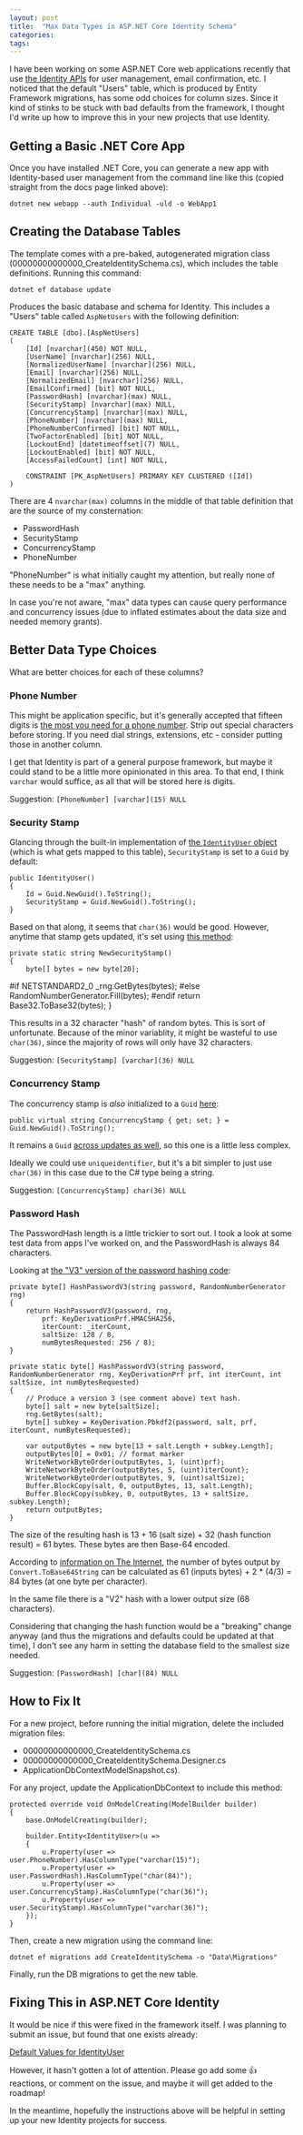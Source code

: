 ```yaml
---
layout: post
title:  "Max Data Types in ASP.NET Core Identity Schema"
categories: 
tags: 
---
```


I have been working on some ASP.NET Core web applications recently that use [the Identity APIs](https://docs.microsoft.com/en-us/aspnet/core/security/authentication/identity) for user management, email confirmation, etc.  I noticed that the default "Users" table, which is produced by Entity Framework migrations, has some odd choices for column sizes.  Since it kind of stinks to be stuck with bad defaults from the framework, I thought I'd write up how to improve this in your new projects that use Identity.

## Getting a Basic .NET Core App

Once you have installed .NET Core, you can generate a new app with Identity-based user management from the command line like this (copied straight from the docs page linked above):

    dotnet new webapp --auth Individual -uld -o WebApp1

## Creating the Database Tables

The template comes with a pre-baked, autogenerated migration class (00000000000000_CreateIdentitySchema.cs), which includes the table definitions.  Running this command:

    dotnet ef database update

Produces the basic database and schema for Identity.  This includes a "Users" table called `AspNetUsers` with the following definition:

    CREATE TABLE [dbo].[AspNetUsers]
    (
        [Id] [nvarchar](450) NOT NULL,
        [UserName] [nvarchar](256) NULL,
        [NormalizedUserName] [nvarchar](256) NULL,
        [Email] [nvarchar](256) NULL,
        [NormalizedEmail] [nvarchar](256) NULL,
        [EmailConfirmed] [bit] NOT NULL,
        [PasswordHash] [nvarchar](max) NULL,
        [SecurityStamp] [nvarchar](max) NULL,
        [ConcurrencyStamp] [nvarchar](max) NULL,
        [PhoneNumber] [nvarchar](max) NULL,
        [PhoneNumberConfirmed] [bit] NOT NULL,
        [TwoFactorEnabled] [bit] NOT NULL,
        [LockoutEnd] [datetimeoffset](7) NULL,
        [LockoutEnabled] [bit] NOT NULL,
        [AccessFailedCount] [int] NOT NULL,

        CONSTRAINT [PK_AspNetUsers] PRIMARY KEY CLUSTERED ([Id])
    )

There are 4 `nvarchar(max)` columns in the middle of that table definition that are the source of my consternation:

- PasswordHash
- SecurityStamp
- ConcurrencyStamp
- PhoneNumber

"PhoneNumber" is what initially caught my attention, but really none of these needs to be a "max" anything.

In case you're not aware, "max" data types can cause query performance and concurrency issues (due to inflated estimates about the data size and needed memory grants).

## Better Data Type Choices

What are better choices for each of these columns?

### Phone Number

This might be application specific, but it's generally accepted that fifteen digits is [the most you need for a phone number](https://en.wikipedia.org/wiki/E.164).  Strip out special characters before storing.  If you need dial strings, extensions, etc - consider putting those in another column.

I get that Identity is part of a general purpose framework, but maybe it could stand to be a little more opinionated in this area.  To that end, I think `varchar` would suffice, as all that will be stored here is digits.

Suggestion: `[PhoneNumber] [varchar](15) NULL`

### Security Stamp

Glancing through the built-in implementation of [the `IdentityUser` object](https://github.com/dotnet/aspnetcore/blob/e7df020906731156268adffa9c7c19fd8ba25747/src/Identity/Extensions.Stores/src/IdentityUser.cs#L19-L23) (which is what gets mapped to this table), `SecurityStamp` is set to a `Guid` by default:

    public IdentityUser()
    {
        Id = Guid.NewGuid().ToString();
        SecurityStamp = Guid.NewGuid().ToString();
    }

Based on that along, it seems that `char(36)` would be good.  However, anytime that stamp gets updated, it's set using [this method](https://github.com/dotnet/aspnetcore/blob/master/src/Identity/Extensions.Core/src/UserManager.cs#L2430-L2439):

    private static string NewSecurityStamp()
    {
        byte[] bytes = new byte[20];
#if NETSTANDARD2_0
        _rng.GetBytes(bytes);
#else
        RandomNumberGenerator.Fill(bytes);
#endif
        return Base32.ToBase32(bytes);
    }

This results in a 32 character "hash" of random bytes.  This is sort of unfortunate.  Because of the minor variablity, it might be wasteful to use `char(36)`, since the majority of rows will only have 32 characters.

Suggestion: `[SecurityStamp] [varchar](36) NULL`

### Concurrency Stamp

The concurrency stamp is *also* initialized to a `Guid` [here](https://github.com/dotnet/aspnetcore/blob/e7df020906731156268adffa9c7c19fd8ba25747/src/Identity/Extensions.Stores/src/IdentityUser.cs#L106):

    public virtual string ConcurrencyStamp { get; set; } = Guid.NewGuid().ToString();

It remains a `Guid` [across updates as well](https://github.com/dotnet/aspnetcore/blob/e7df020906731156268adffa9c7c19fd8ba25747/src/Identity/Extensions.Core/src/UserManager.cs#L454-L457), so this one is a little less complex.

Ideally we could use `uniqueidentifier`, but it's a bit simpler to just use `char(36)` in this case due to the C# type being a string.

Suggestion: `[ConcurrencyStamp] char(36) NULL`

### Password Hash

The PasswordHash length is a little trickier to sort out.  I took a look at some test data from apps I've worked on, and the PasswordHash is always 84 characters.

Looking at [the "V3" version of the password hashing code](https://github.com/dotnet/aspnetcore/blob/9a1810c1dbe432fc7bc7e8bc68fa22ab787c0452/src/Identity/Extensions.Core/src/PasswordHasher.cs#L132-L156):

    private byte[] HashPasswordV3(string password, RandomNumberGenerator rng)
    {
        return HashPasswordV3(password, rng,
            prf: KeyDerivationPrf.HMACSHA256,
            iterCount: _iterCount,
            saltSize: 128 / 8,
            numBytesRequested: 256 / 8);
    }

    private static byte[] HashPasswordV3(string password, RandomNumberGenerator rng, KeyDerivationPrf prf, int iterCount, int saltSize, int numBytesRequested)
    {
        // Produce a version 3 (see comment above) text hash.
        byte[] salt = new byte[saltSize];
        rng.GetBytes(salt);
        byte[] subkey = KeyDerivation.Pbkdf2(password, salt, prf, iterCount, numBytesRequested);

        var outputBytes = new byte[13 + salt.Length + subkey.Length];
        outputBytes[0] = 0x01; // format marker
        WriteNetworkByteOrder(outputBytes, 1, (uint)prf);
        WriteNetworkByteOrder(outputBytes, 5, (uint)iterCount);
        WriteNetworkByteOrder(outputBytes, 9, (uint)saltSize);
        Buffer.BlockCopy(salt, 0, outputBytes, 13, salt.Length);
        Buffer.BlockCopy(subkey, 0, outputBytes, 13 + saltSize, subkey.Length);
        return outputBytes;
    }

The size of the resulting hash is 13 + 16 (salt size) + 32 (hash function result) = 61 bytes.  These bytes are then Base-64 encoded.

According to [information on The Internet](https://stackoverflow.com/a/855331/861565), the number of bytes output by `Convert.ToBase64String` can be calculated as 61 (inputs bytes) + 2 * (4/3) = 84 bytes (at one byte per character).

In the same file there is a "V2" hash with a lower output size (68 characters).

Considering that changing the hash function would be a "breaking" change anyway (and thus the migrations and defaults could be updated at that time), I don't see any harm in setting the database field to the smallest size needed.

Suggestion: `[PasswordHash] [char](84) NULL`

## How to Fix It

For a new project, before running the initial migration, delete the included migration files:

- 00000000000000_CreateIdentitySchema.cs
- 00000000000000_CreateIdentitySchema.Designer.cs
- ApplicationDbContextModelSnapshot.cs).

For any project, update the ApplicationDbContext to include this method:

    protected override void OnModelCreating(ModelBuilder builder)
    {
        base.OnModelCreating(builder);

        builder.Entity<IdentityUser>(u =>
        {
            u.Property(user => user.PhoneNumber).HasColumnType("varchar(15)");
            u.Property(user => user.PasswordHash).HasColumnType("char(84)");
            u.Property(user => user.ConcurrencyStamp).HasColumnType("char(36)");
            u.Property(user => user.SecurityStamp).HasColumnType("varchar(36)");
        });
    }

Then, create a new migration using the command line:

    dotnet ef migrations add CreateIdentitySchema -o "Data\Migrations"

Finally, run the DB migrations to get the new table.

## Fixing This in ASP.NET Core Identity

It would be nice if this were fixed in the framework itself.  I was planning to submit an issue, but found that one exists already:

[Default Values for IdentityUser](https://github.com/dotnet/aspnetcore/issues/5823)

However, it hasn't gotten a lot of attention.  Please go add some 👍 reactions, or comment on the issue, and maybe it will get added to the roadmap!

In the meantime, hopefully the instructions above will be helpful in setting up your new Identity projects for success.